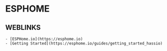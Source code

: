 # ESPHOME

 ## WEBLINKS

    - [ESPHome.io](https://esphome.io)
    - [Getting Started](https://esphome.io/guides/getting_started_hassio)


